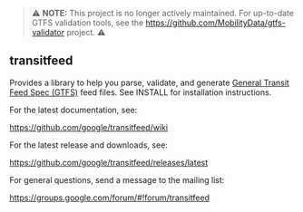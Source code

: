 > ⚠️ **NOTE:**  This project is no longer actively maintained.  For up-to-date GTFS validation tools, see the https://github.com/MobilityData/gtfs-validator project. ⚠️

## transitfeed

Provides a library to help you parse, validate, and generate [General Transit Feed Spec (GTFS)](https://developers.google.com/transit/gtfs/) feed files.  See INSTALL for installation instructions.

For the latest documentation, see:

https://github.com/google/transitfeed/wiki

For the latest release and downloads, see:

https://github.com/google/transitfeed/releases/latest

For general questions, send a message to the mailing list:

https://groups.google.com/forum/#!forum/transitfeed

